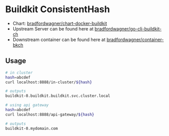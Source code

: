 # Buildkit ConsistentHash
- Chart: [bradfordwagner/chart-docker-buildkit](https://github.com/bradfordwagner/chart-docker-buildkit)
- Upstream Server can be found here at [bradfordwagner/go-cli-buildkit-ch](https://github.com/bradfordwagner/go-cli-buildkit-ch)
- Downstream container can be found here at [bradfordwagner/container-bkch](https://github.com/bradfordwagner/container-bkch)

## Usage
```bash
# in cluster
hash=abcdef
curl localhost:8888/in-cluster/${hash}

# outputs
buildkit-0.buildkit.buildkit.svc.cluster.local

# using api gateway
hash=abcdef
curl localhost:8888/api-gateway/${hash}

# outputs
buildkit-0.mydomain.com
```
